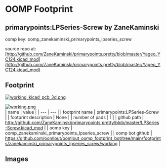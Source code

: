 # OOMP Footprint  
## primarypoints:LPSeries-Screw  by ZaneKaminski  
  
oomp key: oomp_zanekaminski_primarypoints_lpseries_screw  
  
source repo at: [http://github.com/ZaneKaminski/primarypoints.pretty/blob/master/Yageo_YC124.kicad_mod](http://github.com/ZaneKaminski/primarypoints.pretty/blob/master/Yageo_YC124.kicad_mod)  
## Footprint  
  
[![working_kicad_pcb_3d.png](working_kicad_pcb_3d_600.png)](working_kicad_pcb_3d.png)  
  
[![working.png](working_600.png)](working.png)  
| name | value | 
| --- | --- | 
| footprint name | primarypoints:LPSeries-Screw | 
| footprint description | None | 
| number of pads | 1 | 
| github path | http://github.com/ZaneKaminski/primarypoints.pretty/blob/master/LPSeries-Screw.kicad_mod | 
| oomp key | oomp_zanekaminski_primarypoints_lpseries_screw | 
| oomp bot github | https://github.com/oomlout/oomlout_oomp_footprint_bot/tree/main/footprints/zanekaminski_primarypoints_lpseries_screw/working | 
## Images  
